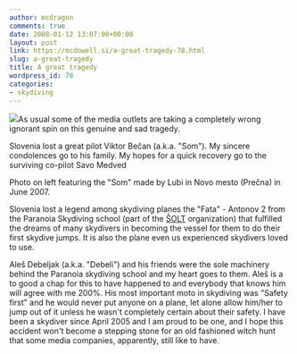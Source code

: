 ```yaml
---
author: mcdragon
comments: true
date: 2008-01-12 13:07:00+00:00
layout: post
link: https://mcdowell.si/a-great-tragedy-78.html
slug: a-great-tragedy
title: A great tragedy
wordpress_id: 78
categories:
- skydiving
---
```


![](https://dwlcvfkt1l4wn.cloudfront.net/2008/08/som_novo_mesto_junij2007jpg.jpg)As usual some of the media outlets are taking a completely wrong ignorant spin on this genuine and sad tragedy.

Slovenia lost a great pilot Viktor Bečan (a.k.a. "Som"). My sincere condolences go to his family. My hopes for a quick recovery go to the surviving co-pilot Savo Medved

Photo on left featuring the "Som" made by Lubi in Novo mesto (Prečna) in June 2007.

Slovenia lost a legend among skydiving planes the "Fata" - Antonov 2 from the Paranoia Skydiving school (part of the [ŠOLT](http://www.zavod-solt.si/) organization) that fulfilled the dreams of many skydivers in becoming the vessel for them to do their first skydive jumps. It is also the plane even us experienced skydivers loved to use.

Aleš Debeljak (a.k.a. "Debeli") and his friends were the sole machinery behind the Paranoia skydiving school and my heart goes to them. Aleš is a to good a chap for this to have happened to and everybody that knows him will agree with me 200%. His most important moto in skydiving was "Safety first" and he would never put anyone on a plane, let alone allow him/her to jump out of it unless he wasn't completely certain about their safety. I have been a skydiver since April 2005 and I am proud to be one, and I hope this accident won't become a stepping stone for an old fashioned witch hunt that some media companies, apparently, still like to have.

